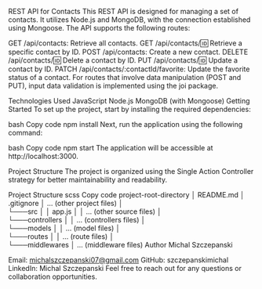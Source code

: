 REST API for Contacts
This REST API is designed for managing a set of contacts. It utilizes Node.js and MongoDB, with the connection established using Mongoose. The API supports the following routes:

GET /api/contacts: Retrieve all contacts.
GET /api/contacts/:id: Retrieve a specific contact by ID.
POST /api/contacts: Create a new contact.
DELETE /api/contacts/:id: Delete a contact by ID.
PUT /api/contacts/:id: Update a contact by ID.
PATCH /api/contacts/:contactId/favorite: Update the favorite status of a contact.
For routes that involve data manipulation (POST and PUT), input data validation is implemented using the joi package.

Technologies Used
JavaScript
Node.js
MongoDB (with Mongoose)
Getting Started
To set up the project, start by installing the required dependencies:

bash
Copy code
npm install
Next, run the application using the following command:

bash
Copy code
npm start
The application will be accessible at http://localhost:3000.

Project Structure
The project is organized using the Single Action Controller strategy for better maintainability and readability.

Project Structure
scss
Copy code
project-root-directory
│ README.md
│ .gitignore
│ ... (other project files)
│  
└───src
│ │ app.js
│ │ ... (other source files)
│  
└───controllers
│ │ ... (controllers files)
│  
└───models
│ │ ... (model files)
│  
└───routes
│ │ ... (route files)
│  
└───middlewares
│ ... (middleware files)
Author
Michal Szczepanski

Email: michalszczepanski07@gmail.com
GitHub: szczepanskimichal
LinkedIn: Michal Szczepanski
Feel free to reach out for any questions or collaboration opportunities.
